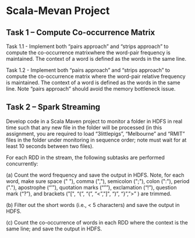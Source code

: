 # Scala-Mevan Project

## Task 1 – Compute Co-occurrence Matrix

Task 1.1 - Implement both “pairs approach” and “strips approach” to compute the co-occurrence matrixwhere the word-pair frequency is maintained. The context of a word is defined as the words in the same line.

Task 1.2 - Implement both “pairs approach” and “strips approach” to compute the co-occurrence matrix where the word-pair relative frequency is maintained. The context of a word is defined as the words in the same line. Note “pairs approach” should avoid the memory bottleneck issue.

## Task 2 – Spark Streaming

Develop code in a Scala Maven project to monitor a folder in HDFS in real time such that any new file in the folder will be processed (in this assignment, you are required to load “3littlepigs”, “Melbourne” and “RMIT” files in the folder under monitoring in sequence order; note must wait for at least 10 seconds between two files). 

For each RDD in the stream, the following subtasks are performed concurrently:  

(a) Count the word frequency and save the output in HDFS. Note, for each word, make sure space (" "), comma (","), semicolon (";"), colon (":"), period ("."), apostrophe (“’”),  quotation marks (“””), exclamation (“!”), question mark (“?”), and brackets ("[", “{”, “(”, “<”,"]", “)”, “}”,”>” ) are trimmed.

(b) Filter out the short words (i.e., < 5 characters) and save the output in HDFS.

(c) Count the co-occurrence of words in each RDD where the context is the same line; and save the output in HDFS.
